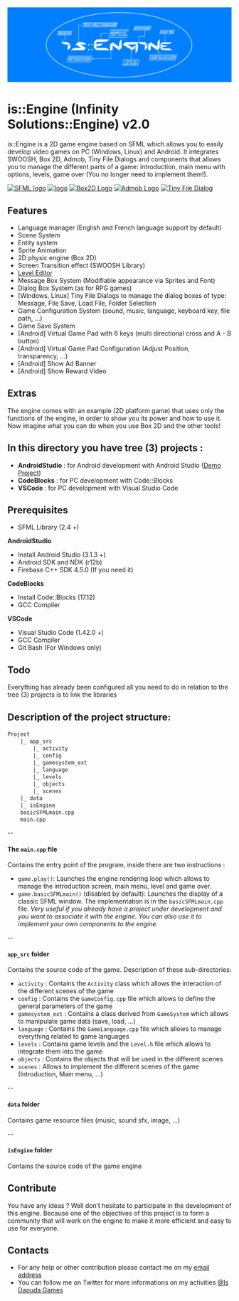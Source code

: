 ![header](./logo/is_Engine_logo.png)
----------------------------

# is::Engine (Infinity Solutions::Engine) v2.0

is::Engine is a 2D game engine based on SFML which allows you to easily develop video games on PC (Windows, Linux) and Android. It integrates SWOOSH, Box 2D, Admob, Tiny File Dialogs and components that allows you to manage the different parts of a game: introduction, main menu with options, levels, game over (You no longer need to implement them!).

[![SFML logo](https://www.sfml-dev.org/images/logo.png)](https://www.sfml-dev.org) [![logo](https://i.imgur.com/tri24Y5.png)](https://github.com/TheMaverickProgrammer/Swoosh) [![Box2D Logo](https://box2d.org/images/logo.svg)](https://github.com/erincatto/box2d) [![Admob Logo](https://i48.servimg.com/u/f48/20/16/75/27/admob_10.png)](https://admob.google.com/) [![Tiny File Dialog](https://a.fsdn.com/allura/p/tinyfiledialogs/icon?1582196333?&w=90)](https://github.com/native-toolkit/tinyfiledialogs)

## Features
- Language manager (English and French language support by default)
- Scene System
- Entity system
- Sprite Animation
- 2D physic engine (Box 2D)
- Screen Transition effect (SWOOSH Library)
- [Level Editor](https://github.com/Is-Daouda/is-Level-Editor)
- Message Box System (Modifiable appearance via Sprites and Font)
- Dialog Box System (as for RPG games)
- [Windows, Linux] Tiny File Dialogs to manage the dialog boxes of type: Message, File Save, Load File, Folder Selection
- Game Configuration System (sound, music, language, keyboard key, file path, ...)
- Game Save System
- [Android] Virtual Game Pad with 6 keys (multi directional cross and A - B button)
- [Android] Virtual Game Pad Configuration (Adjust Position, transparency, ...)
- [Android] Show Ad Banner
- [Android] Show Reward Video

## Extras
The engine comes with an example (2D platform game) that uses only the functions of the engine, in order to show you its power and how to use it. Now imagine what you can do when you use Box 2D and the other tools!

## In this directory you have tree (3) projects :
- **AndroidStudio**        : for Android development with Android Studio ([Demo Project](https://drive.google.com/open?id=1YoWzrhV-PbnQwzqinU32l0p78qyKzNkp))
- **CodeBlocks**           : for PC development with Code::Blocks
- **VSCode**               : for PC development with Visual Studio Code

## Prerequisites
- SFML Library (2.4 +)

**AndroidStudio**
- Install Android Studio (3.1.3 +)
- Android SDK and NDK (r12b)
- Firebase C++ SDK 4.5.0 (If you need it)

**CodeBlocks**
- Install Code::Blocks (17.12)
- GCC Compiler

**VSCode**
- Visual Studio Code (1.42.0 +)
- GCC Compiler
- Git Bash (For Windows only)

## Todo
Everything has already been configured all you need to do in relation to the tree (3) projects is to link the libraries

## Description of the project structure:

```
Project
    |_ app_src
    	|_ activity
    	|_ config
    	|_ gamesystem_ext
    	|_ language
    	|_ levels
    	|_ objects
    	|_ scenes
    |_ data
    |_ isEngine
    basicSFMLmain.cpp
    main.cpp
```
--
#### The `main.cpp` file
Contains the entry point of the program, inside there are two instructions :
- `game.play()`: Launches the engine rendering loop which allows to manage the introduction screen, main menu, level and game over.
- `game.basicSFMLmain()` (disabled by default): Launches the display of a classic SFML window. The implementation is in the `basicSFMLmain.cpp` file. *Very useful if you already have a project under development and you want to associate it with the engine. You can also use it to implement your own components to the engine.*

--
#### `app_src` folder
Contains the source code of the game.
Description of these sub-directories:
- `activity` : Contains the `Activity` class which allows the interaction of the different scenes of the game
- `config`   : Contains the `GameConfig.cpp` file which allows to define the general parameters of the game
- `gamesystem_ext` : Contains a class derived from `GameSystem` which allows to manipulate game data (save, load, ...)
- `language` : Contains the `GameLanguage.cpp` file which allows to manage everything related to game languages
- `levels`   : Contains game levels and the `Level.h` file which allows to integrate them into the game
- `objects`  : Contains the objects that will be used in the different scenes
- `scenes`   : Allows to implement the different scenes of the game (Introduction, Main menu, ...)

--
#### `data` folder
Contains game resource files (music, sound sfx, image, ...)

--
#### `isEngine` folder
Contains the source code of the game engine

## Contribute
You have any ideas ? Well don’t hesitate to participate in the development of this engine. Because one of the objectives of this project is to form a community that will work on the engine to make it more efficient and easy to use for everyone.

## Contacts
  * For any help or other contribution please contact me on my [email address](mailto:isdaouda.n@gmail.com)
  * You can follow me on Twitter for more informations on my activities [@Is Daouda Games](https://twitter.com/IsDaouda_Games)